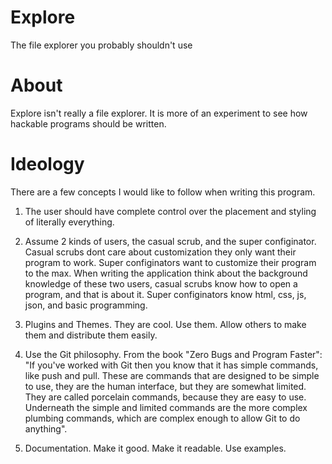 # Explore
The file explorer you probably shouldn't use


# About
Explore isn't really a file explorer. It is more of an experiment to see how hackable programs should be written.


# Ideology 

There are a few concepts I would like to follow when writing this program.

1. The user should have complete control over the placement and styling of literally everything.

2. Assume 2 kinds of users, the casual scrub, and the super configinator. Casual scrubs dont care about customization they only want their program to work. Super configinators want to customize their program to the max. When writing the application think about the background knowledge of these two users, casual scrubs know how to open a program, and that is about it. Super configinators know html, css, js, json, and basic programming.

3. Plugins and Themes. They are cool. Use them. Allow others to make them and distribute them easily.

4. Use the Git philosophy. From the book "Zero Bugs and Program Faster": "If you've worked with Git then you know that it has simple commands, like push and pull. These are commands that are designed to be simple to use, they are the human interface, but they are somewhat limited. They are called porcelain commands, because they are easy to use. Underneath the simple and limited commands are the more complex plumbing commands, which are complex enough to allow Git to do anything".

5. Documentation. Make it good. Make it readable. Use examples.
